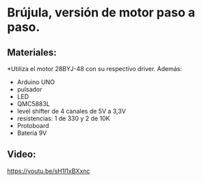 Brújula, versión de motor paso a paso. 
=======================================
Materiales:
-----------
*Utiliza el motor 28BYJ-48 con su respectivo driver. 
Además: 
* Arduino UNO
* pulsador
* LED
* QMC5883L
* level shifter de 4 canales de 5V a 3,3V
* resistencias: 1 de 330 y 2 de 10K
* Protoboard
* Batería 9V

Video:
-------
https://youtu.be/sH1l1xBXxnc
